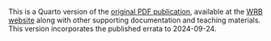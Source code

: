 This is a Quarto version of the [original PDF publication](https://wrb.isric.org/files/WRB_fourth_edition_2022-12-18_errata_correction_2024-09-24.pdf), available at the [WRB website](https://wrb.isric.org/) along with other supporting documentation and teaching materials. This version incorporates the published errata to 2024-09-24.
